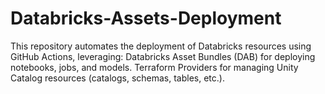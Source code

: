 # Databricks-Assets-Deployment
This repository automates the deployment of Databricks resources using GitHub Actions, leveraging:  Databricks Asset Bundles (DAB) for deploying notebooks, jobs, and models.  Terraform Providers for managing Unity Catalog resources (catalogs, schemas, tables, etc.).

